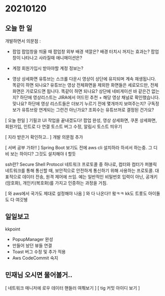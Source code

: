 # 20210120
## 오늘 한 일
개발하면서 의문점 : 
- 팝업
팝업창을 띄울 때 팝업창 외부 배경 색깔은? 배경 터치시 꺼지는 효과는?
팝업창이 나타나고 사라질때 애니매이션은?

- 계정
회원가입시 받아야할 계정 정보는?

- 영상 상세화면
유튜브는 스크롤 다운시 영상이 상단에 유지되며 계속 재생됩니다. 똑같이 하면 되나요?
유튜브는 영상 전체화면을 제외한 화면들은 세로모드만, 전체화면은 가로모드면 됩니다. 똑같이 하면 되나요?
상단에 네비게이션 바 같은건 없는지?
하단에 영상리스트는 JIRA에서 어드민 추천 + 해당 영상 채널로 확인했습니다. 맞나요?
하단에 영상 리스트들은 더보기 누르기 전에 몇개까지 보여주는지?
구독정보가 유튜브랑 연계되는 그런건 아닌가요?
조회수는 유튜브꺼로 결정된 건가요?

[ 오늘 한일 ] 기필코 UI 작업을 끝내겠도다!
팝업 완성,
영상 상세화면, 쿠폰 상세화면, 회원가입, 인트로 다 연결
토스트 버그 수정, 알림시 토스트 띄우기

[ 지라 받은거 확인하고.. ]
개발 의문점 추가

[ 서버 공부 가좌!! ]
Spring Boot 보기도 전에
aws cli 설치하라 하셔서 하는중.
그 디비 보는 하이디? 그것도 설치해야ㅕ할듯

ssh란? Secure Shell Protocol
네트워크 프로토콜 중 하나로, 컴터와 컴터가 퍼블릭 네트워크를 통해 통신할 때, 보안적으로 안전하게 통신하기 위해 사용하는 프로토콜.
대표적으로 데이터 전송, 원격 제어에 쓰임.
예는 일반적인 비밀번호 입력이 아닌, 공개키(암호화), 개인키(복호화)를 가지고 인증하는 과정을 거침.

[ 와 aws에서 국가도 제대로 설정해야 나옴 ]
와 다 나온다!!
왘ㅋㅋ kk도 트롯도 아이돌도 다 여깃뉑




## 일일보고
kkpoint
- PopupManager 완성
- 만들어 놨던 뷰들 연결
- Toast 버그 수정 및 추가 적용
- Aws CodeCommit 숙지



## 민재님 오시면 물어볼거..
[ 네트워크 매니저에 로우 데이터 핸들러 여쭤보기 ]
[ tig 커밋 아이디 보기 ]
